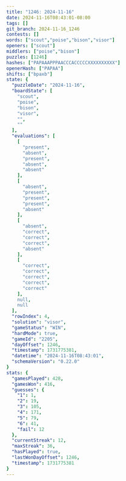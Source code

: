 ```yaml
---
title: "1246: 2024-11-16"
date: 2024-11-16T08:43:01-08:00
tags: []
git_branch: 2024-11-16_1246
contests: []
words: ["scout","poise","bison","visor"]
openers: ["scout"]
middlers: ["poise","bison"]
puzzles: [1246]
hashes: ["PAPAAAPPPAACCCACCCCCXXXXXXXXXX"]
openerHash: ["PAPAA"]
shifts: ["bpaxb"]
state: {
  "puzzleDate": "2024-11-16",
  "boardState": [
    "scout",
    "poise",
    "bison",
    "visor",
    "",
    ""
  ],
  "evaluations": [
    [
      "present",
      "absent",
      "present",
      "absent",
      "absent"
    ],
    [
      "absent",
      "present",
      "present",
      "present",
      "absent"
    ],
    [
      "absent",
      "correct",
      "correct",
      "correct",
      "absent"
    ],
    [
      "correct",
      "correct",
      "correct",
      "correct",
      "correct"
    ],
    null,
    null
  ],
  "rowIndex": 4,
  "solution": "visor",
  "gameStatus": "WIN",
  "hardMode": true,
  "gameId": "2205",
  "dayOffset": 1246,
  "timestamp": 1731775381,
  "datetime": "2024-11-16T08:43:01",
  "schemaVersion": "0.22.0"
}
stats: {
  "gamesPlayed": 428,
  "gamesWon": 416,
  "guesses": {
    "1": 1,
    "2": 19,
    "3": 105,
    "4": 171,
    "5": 79,
    "6": 41,
    "fail": 12
  },
  "currentStreak": 12,
  "maxStreak": 36,
  "hasPlayed": true,
  "lastWonDayOffset": 1246,
  "timestamp": 1731775381
}
---
```

<!-- more -->
